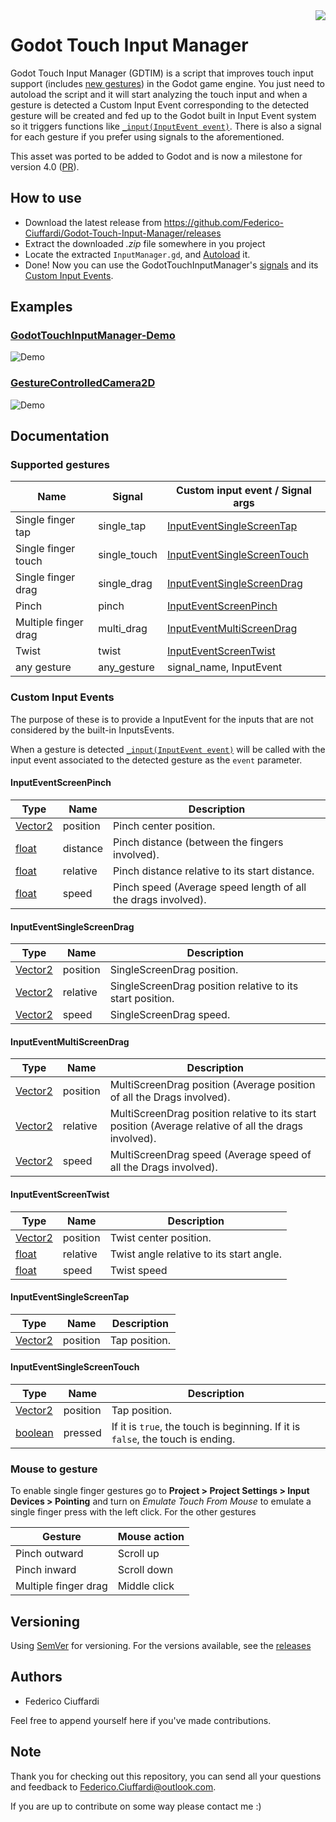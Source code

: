 <img src="https://i.imgur.com/HxwBAK2.png" align="right" />

# Godot Touch Input Manager
Godot Touch Input Manager (GDTIM) is a script that improves touch input support (includes [new gestures](#supported-gestures)) in the Godot game engine. You just need to autoload the script and it will start analyzing the touch input and when a gesture is detected a Custom Input Event corresponding to the detected gesture will be created and fed up to the Godot built in Input Event system so  it triggers functions like [`_input(InputEvent event)`](https://docs.godotengine.org/en/3.4/classes/class_node.html#class-node-method-input). There is also a signal for each gesture if you prefer using signals to the aforementioned. 

This asset was ported to be added to Godot and is now a milestone for version 4.0 ([PR](https://github.com/godotengine/godot/pull/36953)).

## How to use
* Download the latest release from https://github.com/Federico-Ciuffardi/Godot-Touch-Input-Manager/releases
* Extract the downloaded *.zip* file somewhere in you project
* Locate the extracted `InputManager.gd`, and [Autoload](https://docs.godotengine.org/en/3.4/tutorials/scripting/singletons_autoload.html) it.
* Done! Now you can use the GodotTouchInputManager's [signals](#supported-gestures-and-its-signals) and its [Custom Input Events](#custom-input-events).

## Examples
### [GodotTouchInputManager-Demo](https://github.com/Federico-Ciuffardi/GodotTouchInputManager-Demo)
![Demo](https://media.giphy.com/media/TimI1xvghKrM20Xmhy/giphy.gif)
### [GestureControlledCamera2D](https://github.com/Federico-Ciuffardi/GestureControlledCamera2D)
![Demo](https://media.giphy.com/media/Xzdynnlx4XAqndgVe0/giphy.gif)

## Documentation

### Supported gestures 
| Name                      | Signal       |  Custom input event / Signal args                           |
|---------------------------|--------------|-------------------------------------------------------------|
| Single finger tap         | single_tap   | [InputEventSingleScreenTap](#inputeventsinglescreentap)     |
| Single finger touch       | single_touch | [InputEventSingleScreenTouch](#inputeventsinglescreentouch) |
| Single finger drag        | single_drag  | [InputEventSingleScreenDrag](#inputeventsinglescreendrag)   |
| Pinch                     | pinch        | [InputEventScreenPinch](#inputeventscreenpinch)             |
| Multiple finger drag      | multi_drag   | [InputEventMultiScreenDrag](#inputeventmultiscreendrag)     |
| Twist                     | twist        | [InputEventScreenTwist](#inputeventscreentwist)             |
| any gesture               | any_gesture  | signal_name, InputEvent                                     | 



### Custom Input Events
The purpose of these is to provide a InputEvent for the inputs that are not considered by the built-in InputsEvents.

When a gesture is detected [`_input(InputEvent event)`](https://docs.godotengine.org/en/3.4/classes/class_node.html#class-node-method-input) will be called with the input event associated to the detected gesture as the `event` parameter.


#### InputEventScreenPinch

| Type                                                                                    | Name         |  Description                                                  |
|-----------------------------------------------------------------------------------------|--------------|---------------------------------------------------------------|
| [Vector2](https://docs.godotengine.org/en/3.1/classes/class_vector2.html#class-vector2) | position     | Pinch center position.                                        |
| [float](https://docs.godotengine.org/en/3.1/classes/class_float.html)                   | distance     | Pinch distance (between the fingers involved).                |
| [float](https://docs.godotengine.org/en/3.1/classes/class_float.html)                   | relative     | Pinch distance relative to its start distance.                |
| [float](https://docs.godotengine.org/en/3.1/classes/class_float.html)                   | speed        | Pinch speed (Average speed length of all the drags involved). |

#### InputEventSingleScreenDrag

| Type                                                                                    | Name         |  Description                                                  |
|-----------------------------------------------------------------------------------------|--------------|---------------------------------------------------------------|
| [Vector2](https://docs.godotengine.org/en/3.1/classes/class_vector2.html#class-vector2) | position     | SingleScreenDrag position.                                    |
| [Vector2](https://docs.godotengine.org/en/3.1/classes/class_vector2.html#class-vector2) | relative     | SingleScreenDrag position relative to its start position.     |
| [Vector2](https://docs.godotengine.org/en/3.1/classes/class_vector2.html#class-vector2) | speed        | SingleScreenDrag speed.                                       |

#### InputEventMultiScreenDrag

| Type                                                                                    | Name         |  Description                                                           |
|-----------------------------------------------------------------------------------------|--------------|------------------------------------------------------------------------|
| [Vector2](https://docs.godotengine.org/en/3.1/classes/class_vector2.html#class-vector2) | position     | MultiScreenDrag position (Average position of all the Drags involved). |
| [Vector2](https://docs.godotengine.org/en/3.1/classes/class_vector2.html#class-vector2) | relative     | MultiScreenDrag position relative to its start position (Average relative of all the drags involved).|
| [Vector2](https://docs.godotengine.org/en/3.1/classes/class_vector2.html#class-vector2) | speed        | MultiScreenDrag speed (Average speed of all the Drags involved).       |

#### InputEventScreenTwist

| Type                                                                                    | Name         |  Description                                                           |
|-----------------------------------------------------------------------------------------|--------------|------------------------------------------------------------------------|
| [Vector2](https://docs.godotengine.org/en/3.1/classes/class_vector2.html#class-vector2) | position     | Twist center position.                                                 |
| [float](https://docs.godotengine.org/en/3.1/classes/class_float.html)                   | relative     | Twist angle relative to its start angle.                               |
| [float](https://docs.godotengine.org/en/3.1/classes/class_float.html)                   | speed        | Twist speed                                                             |


#### InputEventSingleScreenTap

| Type                                                                                    | Name         |  Description                                                           |
|-----------------------------------------------------------------------------------------|--------------|------------------------------------------------------------------------|
| [Vector2](https://docs.godotengine.org/en/3.1/classes/class_vector2.html#class-vector2) | position     | Tap position.                                                          |

#### InputEventSingleScreenTouch

| Type                                                                                    | Name         |  Description                                                           |
|-----------------------------------------------------------------------------------------|--------------|------------------------------------------------------------------------|
| [Vector2](https://docs.godotengine.org/en/3.1/classes/class_vector2.html#class-vector2) | position     | Tap position.                                                          |
| [boolean](https://docs.godotengine.org/en/3.0/classes/class_bool.html)                  | pressed      | If it is `true`, the touch is beginning. If it is `false`, the touch is ending.  |

### Mouse to gesture
To enable single finger gestures go to **Project > Project Settings > Input Devices > Pointing** and turn on *Emulate Touch From Mouse* to emulate a single finger press with the left click. For the other gestures 

| Gesture                   | Mouse action                                      |
|---------------------------|---------------------------------------------------|
| Pinch outward             | Scroll up                                         |
| Pinch inward              | Scroll down                                       |
| Multiple finger drag      | Middle click                                      |

## Versioning
Using [SemVer](http://semver.org/) for versioning. For the versions available, see the [releases](https://github.com/Federico-Ciuffardi/Godot-Touch-Input-Manager/releases) 

## Authors
* Federico Ciuffardi

Feel free to append yourself here if you've made contributions.

## Note
Thank you for checking out this repository, you can send all your questions and feedback to Federico.Ciuffardi@outlook.com.

If you are up to contribute on some way please contact me :)



